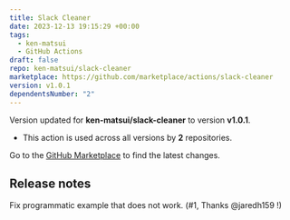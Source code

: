 ```yaml
---
title: Slack Cleaner
date: 2023-12-13 19:15:29 +00:00
tags:
  - ken-matsui
  - GitHub Actions
draft: false
repo: ken-matsui/slack-cleaner
marketplace: https://github.com/marketplace/actions/slack-cleaner
version: v1.0.1
dependentsNumber: "2"
---
```



Version updated for **ken-matsui/slack-cleaner** to version **v1.0.1**.
- This action is used across all versions by **2** repositories.

Go to the [GitHub Marketplace](https://github.com/marketplace/actions/slack-cleaner) to find the latest changes.

## Release notes

Fix programmatic example that does not work. (#1, Thanks @jaredh159 !)

